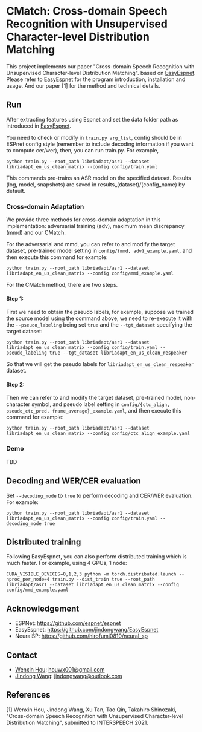 # CMatch: Cross-domain Speech Recognition with Unsupervised Character-level Distribution Matching

This project implements our paper "Cross-domain Speech Recognition with Unsupervised Character-level Distribution Matching". based on [EasyEspnet](https://github.com/jindongwang/EasyEspnet). Please refer to [EasyEspnet](https://github.com/jindongwang/EasyEspnet) for the program introduction, installation and usage. And our paper [1] for the method and technical details.

## Run

After extracting features using Espnet and set the data folder path as introduced in [EasyEspnet](https://github.com/jindongwang/EasyEspnet).

You need to check or modify in `train.py arg_list`, config should be in ESPnet config style (remember to include decoding information if you want to compute cer/wer), then, you can run train.py. For example, 

```
python train.py --root_path libriadapt/asr1 --dataset libriadapt_en_us_clean_matrix --config config/train.yaml
```

This commands pre-trains an ASR model on the specified dataset. Results (log, model, snapshots) are saved in results_(dataset)/(config_name) by default.

### Cross-domain Adaptation

We provide three methods for cross-domain adaptation in this implementation: adversarial training (adv), maximum mean discrepancy (mmd) and our CMatch.

For the adversarial and mmd, you can refer to and modify the target dataset, pre-trained model setting in `config/{mmd, adv}_example.yaml`, and then execute this command for example:

```
python train.py --root_path libriadapt/asr1 --dataset libriadapt_en_us_clean_matrix --config config/mmd_example.yaml
```

For the CMatch method, there are two steps.

#### Step 1:
First we need to obtain the pseudo labels, for example, suppose we trained the source model using the command above, we need to re-execute it with the `--pseudo_labeling` being set `true` and the `--tgt_dataset` specifying the target dataset:

```
python train.py --root_path libriadapt/asr1 --dataset libriadapt_en_us_clean_matrix --config config/train.yaml --pseudo_labeling true --tgt_dataset libriadapt_en_us_clean_respeaker
```

So that we will get the pseudo labels for `libriadapt_en_us_clean_respeaker` dataset.

#### Step 2:
Then we can refer to and modify the target dataset, pre-trained model, non-character symbol, and pseudo label setting in `config/{ctc_align, pseudo_ctc_pred, frame_average}_example.yaml`, and then execute this command for example:
```
python train.py --root_path libriadapt/asr1 --dataset libriadapt_en_us_clean_matrix --config config/ctc_align_example.yaml
```

### Demo

TBD

## Decoding and WER/CER evaluation

Set `--decoding_mode` to `true` to perform decoding and CER/WER evaluation. For example:

```
python train.py --root_path libriadapt/asr1 --dataset libriadapt_en_us_clean_matrix --config config/train.yaml --decoding_mode true
```

## Distributed training

Following EasyEspnet, you can also perform distributed training which is much faster. For example, using 4 GPUs, 1 node: 

```
CUDA_VISIBLE_DEVICES=0,1,2,3 python -m torch.distributed.launch --nproc_per_node=4 train.py --dist_train true --root_path libriadapt/asr1 --dataset libriadapt_en_us_clean_matrix --config config/mmd_example.yaml
```

## Acknowledgement

- ESPNet: https://github.com/espnet/espnet
- EasyEspnet: https://github.com/jindongwang/EasyEspnet
- NeuralSP: https://github.com/hirofumi0810/neural_sp

## Contact

- [Wenxin Hou](https://houwenxin.github.io/): houwx001@gmail.com
- [Jindong Wang](http://www.jd92.wang/): jindongwang@outlook.com



## References

[1] Wenxin Hou, Jindong Wang, Xu Tan, Tao Qin, Takahiro Shinozaki, "Cross-domain Speech Recognition with Unsupervised Character-level Distribution Matching", submitted to INTERSPEECH 2021.

